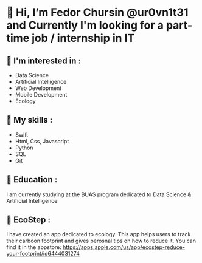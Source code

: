 # 👋 Hi, I’m Fedor Chursin @ur0vn1t31 and Currently I'm looking for a part-time job / internship in IT

## 🔎 I'm interested in :
  - Data Science 
  - Artificial Intelligence
  - Web Development
  - Mobile Development 
  - Ecology
## 🔧 My skills :
  - Swift 
  - Html, Css, Javascript
  - Python
  - SQL
  - Git
## 🏫 Education :
  I am currently studying at the BUAS program dedicated to Data Science & Artificial Intelligence
  
## 🌱 EcoStep :
  I have created an app dedicated to ecology. This app helps users to track their carboon footprint and gives perosnal tips on how to reduce it. You can find it in the appstore: https://apps.apple.com/us/app/ecostep-reduce-your-footprint/id6444031274


<!---
ur0vn1t31/ur0vn1t31 is a ✨ special ✨ repository because its `README.md` (this file) appears on your GitHub profile.
You can click the Preview link to take a look at your changes.
--->
